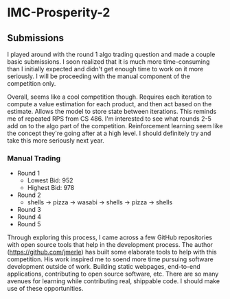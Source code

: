 # IMC-Prosperity-2
## Submissions
I played around with the round 1 algo trading question and made a couple basic submissions. I soon realized that it is much more time-consuming than I initially expected and didn't get enough time to work on it more seriously. I will be proceeding with the manual component of the competition only.

Overall, seems like a cool competition though. Requires each iteration to compute a value estimation for each product, and then act based on the estimate. Allows the model to store state between iterations. This reminds me of repeated RPS from CS 486. I'm interested to see what rounds 2-5 add on to the algo part of the competition. Reinforcement learning seem like the concept they're going after at a high level. I should definitely try and take this more seriously next year.

### Manual Trading
- Round 1
    - Lowest Bid: 952
    - Highest Bid: 978
- Round 2
    - shells -> pizza -> wasabi -> shells -> pizza -> shells
- Round 3
- Round 4
- Round 5

Through exploring this process, I came across a few GitHub repositories with open source tools that help in the development process. The author (https://github.com/jmerle) has built some elaborate tools to help with this competition. His work inspired me to soend more time pursuing software development outside of work. Building static webpages, end-to-end applications, contributing to open source software, etc. There are so many avenues for learning while contributing real, shippable code. I should make use of these opportunities.